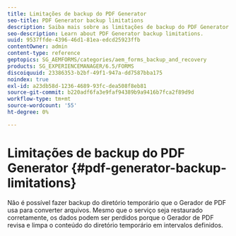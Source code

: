 ```yaml
---
title: Limitações de backup do PDF Generator
seo-title: PDF Generator backup limitations
description: Saiba mais sobre as limitações de backup do PDF Generator.
seo-description: Learn about PDF Generator backup limitations.
uuid: 9537ffde-4396-46d1-81ea-edcd25923ffb
contentOwner: admin
content-type: reference
geptopics: SG_AEMFORMS/categories/aem_forms_backup_and_recovery
products: SG_EXPERIENCEMANAGER/6.5/FORMS
discoiquuid: 23386353-b2bf-49f1-947a-dd7587bba175
noindex: true
exl-id: a23db58d-1236-4689-93fc-dea508f8eb81
source-git-commit: b220adf6fa3e9faf94389b9a9416b7fca2f89d9d
workflow-type: tm+mt
source-wordcount: '55'
ht-degree: 0%

---
```


# Limitações de backup do PDF Generator {#pdf-generator-backup-limitations}

Não é possível fazer backup do diretório temporário que o Gerador de PDF usa para converter arquivos. Mesmo que o serviço seja restaurado corretamente, os dados podem ser perdidos porque o Gerador de PDF revisa e limpa o conteúdo do diretório temporário em intervalos definidos.
